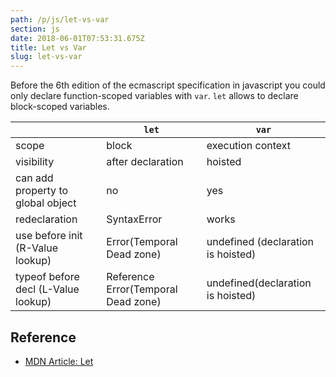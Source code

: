 ```yaml
---
path: /p/js/let-vs-var
section: js
date: 2018-06-01T07:53:31.675Z
title: Let vs Var
slug: let-vs-var
---
```


Before the 6th edition of the ecmascript specification in javascript you could only 
declare function-scoped variables with ```var```.
```let``` allows to declare block-scoped variables. 

|    |  `let`  |  `var` |
|---|---|---|
| scope | block | execution context  |
| visibility | after declaration | hoisted |
| can add property to global object | no | yes |
| redeclaration | SyntaxError | works
| use before init (R-Value lookup) | Error(Temporal Dead zone) | undefined (declaration is hoisted)
| typeof before decl (L-Value lookup) | Reference Error(Temporal Dead zone) | undefined(declaration is hoisted) 

## Reference

* [MDN Article: Let](https://developer.mozilla.org/en-US/docs/Web/JavaScript/Reference/Statements/let)